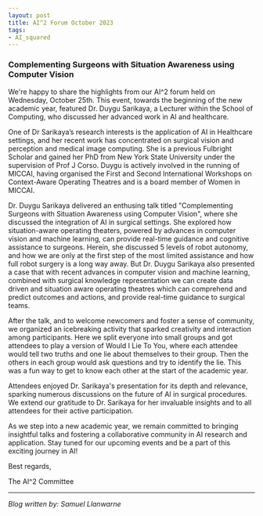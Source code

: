 ```yaml
---
layout: post
title: AI^2 Forum October 2023
tags:
- AI_squared
---
```


### Complementing Surgeons with Situation Awareness using Computer Vision

We're happy to share the highlights from our AI^2 forum held on Wednesday, October 25th. This event, towards the beginning of the new academic year, featured Dr. Duygu Sarikaya, a Lecturer within the School of Computing, who discussed her advanced work in AI and healthcare.

One of Dr Sarikaya’s research interests is the application of AI in Healthcare settings, and her recent work has concentrated on surgical vision and perception and medical image computing.  She is a previous Fulbright Scholar and gained her PhD from New York State University under the supervision of Prof J Corso.  Duygu is actively involved in the running of MICCAI, having organised the First and Second International Workshops on Context-Aware Operating Theatres and is a board member of Women in MICCAI.

Dr. Duygu Sarikaya delivered an enthusing talk titled "Complementing Surgeons with Situation Awareness using Computer Vision", where she discussed the integration of AI in surgical settings. She explored how situation-aware operating theaters, powered by advances in computer vision and machine learning, can provide real-time guidance and cognitive assistance to surgeons. Herein, she discussed 5 levels of robot autonomy, and how we are only at the first step of the most limited assistance and how full robot surgery is a long way away. But Dr. Duygu Sarikaya also presented a case that with recent advances in computer vision and machine learning, combined with surgical knowledge representation we can create data driven and situation aware operating theatres which can comprehend and predict outcomes and actions, and provide real-time guidance to surgical teams.

After the talk, and to welcome newcomers and foster a sense of community, we organized an icebreaking activity that sparked creativity and interaction among participants. Here we split everyone into small groups and got attendees to play a version of Would I Lie To You, where each attendee would tell two truths and one lie about themselves to their group. Then the others in each group would ask questions and try to identify the lie. This was a fun way to get to know each other at the start of the academic year.

Attendees enjoyed Dr. Sarikaya's presentation for its depth and relevance, sparking numerous discussions on the future of AI in surgical procedures. We extend our gratitude to Dr. Sarikaya for her invaluable insights and to all attendees for their active participation.

As we step into a new academic year, we remain committed to bringing insightful talks and fostering a collaborative community in AI research and application. Stay tuned for our upcoming events and be a part of this exciting journey in AI!

Best regards,

The AI^2 Committee

---

*Blog written by: Samuel Llanwarne*
